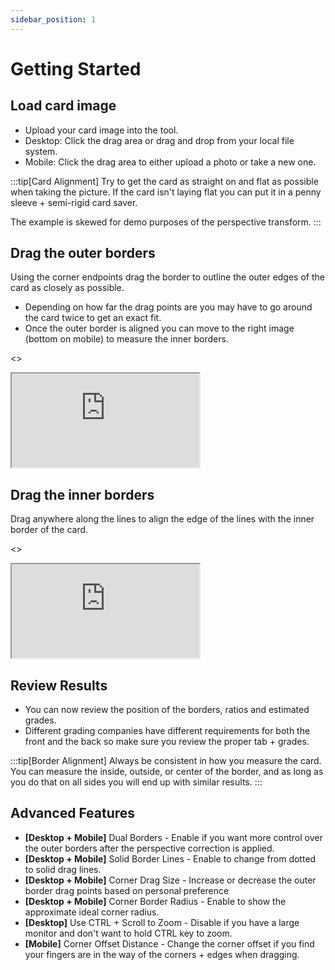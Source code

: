 ```yaml
---
sidebar_position: 1
---
```


# Getting Started

## Load card image

- Upload your card image into the tool.
- Desktop: Click the drag area or drag and drop from your local file system.
- Mobile: Click the drag area to either upload a photo or take a new one.

:::tip[Card Alignment]
Try to get the card as straight on and flat as possible when taking the picture. If the card isn't laying flat you can put it in a penny sleeve + semi-rigid card saver.

The example is skewed for demo purposes of the perspective transform.
:::

## Drag the outer borders
Using the corner endpoints drag the border to outline the outer edges of the card as closely as possible.

- Depending on how far the drag points are you may have to go around the card twice to get an exact fit.
- Once the outer border is aligned you can move to the right image (bottom on mobile) to measure the inner borders.

<>
<div style={{ position: 'relative', paddingTop: '70%' }}>
  <iframe
    src="https://customer-wfxhmmklp67cxpuj.cloudflarestream.com/5f6f33e157203e63ee7c503ac55d0555/iframe?poster=https%3A%2F%2Fcustomer-wfxhmmklp67cxpuj.cloudflarestream.com%2F5f6f33e157203e63ee7c503ac55d0555%2Fthumbnails%2Fthumbnail.jpg%3Ftime%3D43.2s%26height%3D600&title=Inner+Border+Alignment"
    loading="lazy"
    style={{ border: 'none', position: 'absolute', top: 0, left: 0, height: '100%', width: '100%' }}
    allow="accelerometer; gyroscope; autoplay; encrypted-media; picture-in-picture;"
    allowfullscreen="true"
  ></iframe>
</div>
</>

## Drag the inner borders
Drag anywhere along the lines to align the edge of the lines with the inner border of the card.

<>
<div style={{ position: 'relative', paddingTop: '70%' }}>
  <iframe
    src="https://customer-wfxhmmklp67cxpuj.cloudflarestream.com/d904688e36a97fe72ddcef793cb0d3cc/iframe?poster=https%3A%2F%2Fcustomer-wfxhmmklp67cxpuj.cloudflarestream.com%2Fd904688e36a97fe72ddcef793cb0d3cc%2Fthumbnails%2Fthumbnail.jpg%3Ftime%3D33s%26height%3D600"
    loading="lazy"
    style={{ border: 'none', position: 'absolute', top: 0, left: 0, height: '100%', width: '100%' }}
    allow="accelerometer; gyroscope; autoplay; encrypted-media; picture-in-picture;"
    allowfullscreen="true"
  ></iframe>
</div>
</>

## Review Results
- You can now review the position of the borders, ratios and estimated grades.
- Different grading companies have different requirements for both the front and the back so make sure you review the proper tab + grades.

:::tip[Border Alignment]
Always be consistent in how you measure the card. You can measure the inside, outside, or center of the border, and as long as you do that on all sides you will end up with similar results.
:::

## Advanced Features
- **[Desktop + Mobile]** Dual Borders - Enable if you want more control over the outer borders after the perspective correction is applied.
- **[Desktop + Mobile]** Solid Border Lines - Enable to change from dotted to solid drag lines.
- **[Desktop + Mobile]** Corner Drag Size - Increase or decrease the outer border drag points based on personal preference
- **[Desktop + Mobile]** Corner Border Radius - Enable to show the approximate ideal corner radius.
- **[Desktop]** Use CTRL + Scroll to Zoom - Disable if you have a large monitor and don't want to hold CTRL key to zoom.
- **[Mobile]** Corner Offset Distance - Change the corner offset if you find your fingers are in the way of the corners + edges when dragging.


